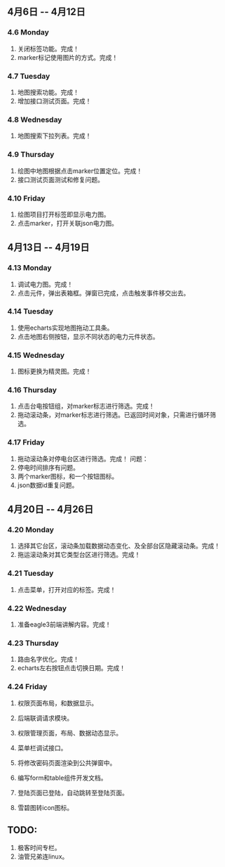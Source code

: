 ## 4月6日 -- 4月12日

### 4.6 Monday
1. 关闭标签功能。完成！
2. marker标记使用图片的方式。完成！

### 4.7 Tuesday
1. 地图搜索功能。完成！
2. 增加接口测试页面。完成！

### 4.8 Wednesday
1. 地图搜索下拉列表。完成！

### 4.9 Thursday
1. 绘图中地图根据点击marker位置定位。完成！
2. 接口测试页面测试和修复问题。

### 4.10 Friday
1. 绘图项目打开标签即显示电力图。
2. 点击marker，打开关联json电力图。

## 4月13日 -- 4月19日

### 4.13 Monday
1. 调试电力图。完成！
2. 点击元件，弹出表箱框。弹窗已完成，点击触发事件移交出去。

### 4.14 Tuesday
1. 使用echarts实现地图拖动工具条。
2. 点击地图右侧按钮，显示不同状态的电力元件状态。

### 4.15 Wednesday
1. 图标更换为精灵图。完成！

### 4.16 Thursday
1. 点击台电按钮组，对marker标志进行筛选。完成！
2. 拖动滚动条，对marker标志进行筛选。已返回时间对象，只需进行循环筛选。

### 4.17 Friday
1. 拖动滚动条对停电台区进行筛选。完成！
问题：
1. 停电时间排序有问题。
2. 两个marker图标，和一个按钮图标。
3. json数据id重复问题。

## 4月20日 -- 4月26日

### 4.20 Monday
1. 选择其它台区，滚动条加载数据动态变化、及全部台区隐藏滚动条。完成！
2. 拖运滚动条对其它类型台区进行筛选。完成！

### 4.21 Tuesday
1. 点击菜单，打开对应的标签。完成！

### 4.22 Wednesday
1. 准备eagle3前端讲解内容。完成！

### 4.23 Thursday
1. 路由名字优化。完成！
2. echarts左右按钮点击切换日期。完成！

### 4.24 Friday
1. 权限页面布局，和数据显示。
2. 后端联调请求模块。


1. 权限管理页面，布局、数据动态显示。
1. 菜单栏调试接口。
1. 将修改密码页面渲染到公共弹窗中。
1. 编写form和table组件开发文档。
1. 登陆页面已登陆，自动跳转至登陆页面。
1. 雪碧图转icon图标。

## TODO:
1. 极客时间专栏。
2. 油管兄弟连linux。
